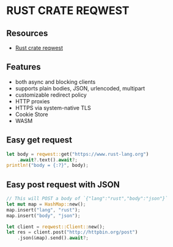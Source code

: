 # RUST CRATE REQWEST

## Resources

- [Rust crate reqwest](https://docs.rs/reqwest/latest/reqwest/)

## Features

- both async and blocking clients
- supports plain bodies, JSON, urlencoded, multipart
- customizable redirect policy
- HTTP proxies
- HTTPS via system-native TLS
- Cookie Store
- WASM

## Easy get request

```rust
let body = reqwest::get("https://www.rust-lang.org")
    .await?.text().await?;
println!("body = {:?}", body);
```

## Easy post request with JSON

```rust
// This will POST a body of `{"lang":"rust","body":"json"}`
let mut map = HashMap::new();
map.insert("lang", "rust");
map.insert("body", "json");

let client = reqwest::Client::new();
let res = client.post("http://httpbin.org/post")
    .json(&map).send().await?;
```
